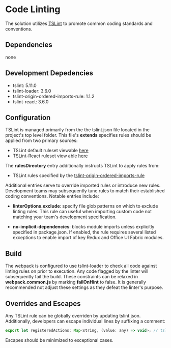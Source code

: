 # Code Linting
The solution utilizes [TSLint](https://palantir.github.io/tslint/) to promote common coding standards and conventions.  

## Dependencies
none

## Development Depedencies
* tslint: 5.11.0
* tslint-loader: 3.6.0
* tslint-origin-ordered-imports-rule: 1.1.2
* tslint-react: 3.6.0

## Configuration
TSLint is managed primarily from the the tslint.json file located in the project's top level folder.  This file's <b>extends</b> specifies rules should be applied from two primary sources:

* TSLint default ruleset viewable [here](https://github.com/palantir/tslint/blob/master/src/configs/latest.ts)
* TSLint-React ruleset view able [here](https://github.com/palantir/tslint-react)

The <b>rulesDirectory</b> entry additionally instructs TSLint to apply rules from:

* TSLint rules specified by the [tslint-origin-ordered-imports-rule](https://github.com/marcuzy/tslint-origin-ordered-imports-rule)

Additional entries serve to override imported rules or introduce new rules.  Development teams may subsequently tune rules to match their established coding conventions.  Notable entries include:

* <b>linterOptions.exclude</b>: specify file glob patterns on which to exclude linting rules.  This rule can useful when importing custom code not matching your team's development specification.

* <b>no-implicit-dependencies</b>: blocks module imports unless explicitly specified in package.json.  If enabled, the rule requires several listed exceptions to enable import of key Redux and Office UI Fabric modules. 

## Build
The webpack is configured to use tslint-loader to check all code against linting rules on prior to execution.  Any code flagged by the linter will subsequently fail the build.  These constraints can be relaxed in **webpack.common.js** by marking **failOnHint** to false.  It is generally recommended not adjust these settings as they defeat the linter's purpose.  

## Overrides and Escapes
Any TSLint rule can be globally overriden by updating tslint.json.  Additionally, developers can escape individual lines by suffixing a comment:

 ```javascript
export let registeredActions: Map<string, (value: any) => void>; // tslint:disable-line: no-any    
```

Escapes should be minimized to exceptional cases.  